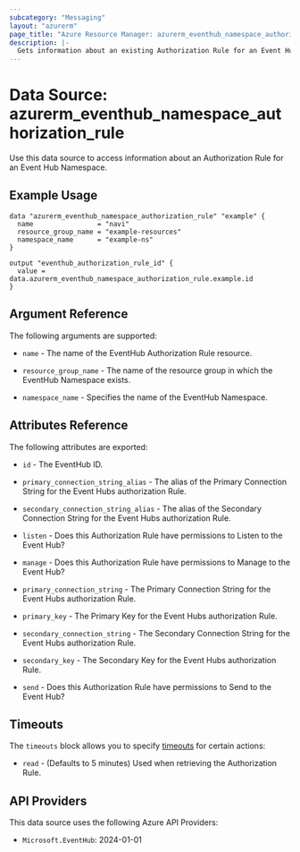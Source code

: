 ```yaml
---
subcategory: "Messaging"
layout: "azurerm"
page_title: "Azure Resource Manager: azurerm_eventhub_namespace_authorization_rule"
description: |-
  Gets information about an existing Authorization Rule for an Event Hub Namespace.
---
```


# Data Source: azurerm_eventhub_namespace_authorization_rule

Use this data source to access information about an Authorization Rule for an Event Hub Namespace.

## Example Usage

```hcl
data "azurerm_eventhub_namespace_authorization_rule" "example" {
  name                = "navi"
  resource_group_name = "example-resources"
  namespace_name      = "example-ns"
}

output "eventhub_authorization_rule_id" {
  value = data.azurerm_eventhub_namespace_authorization_rule.example.id
}
```

## Argument Reference

The following arguments are supported:

* `name` - The name of the EventHub Authorization Rule resource.

* `resource_group_name` - The name of the resource group in which the EventHub Namespace exists.

* `namespace_name` - Specifies the name of the EventHub Namespace.

## Attributes Reference

The following attributes are exported:

* `id` - The EventHub ID.

* `primary_connection_string_alias` - The alias of the Primary Connection String for the Event Hubs authorization Rule.

* `secondary_connection_string_alias` - The alias of the Secondary Connection String for the Event Hubs authorization Rule.

* `listen` - Does this Authorization Rule have permissions to Listen to the Event Hub?

* `manage` - Does this Authorization Rule have permissions to Manage to the Event Hub?

* `primary_connection_string` - The Primary Connection String for the Event Hubs authorization Rule.

* `primary_key` - The Primary Key for the Event Hubs authorization Rule.

* `secondary_connection_string` - The Secondary Connection String for the Event Hubs authorization Rule.

* `secondary_key` - The Secondary Key for the Event Hubs authorization Rule.

* `send` - Does this Authorization Rule have permissions to Send to the Event Hub?

## Timeouts

The `timeouts` block allows you to specify [timeouts](https://www.terraform.io/language/resources/syntax#operation-timeouts) for certain actions:

* `read` - (Defaults to 5 minutes) Used when retrieving the Authorization Rule.

## API Providers
<!-- This section is generated, changes will be overwritten -->
This data source uses the following Azure API Providers:

* `Microsoft.EventHub`: 2024-01-01
